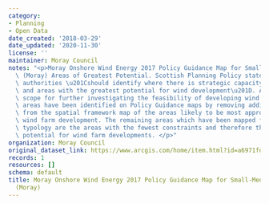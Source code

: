 ```yaml
---
category:
- Planning
- Open Data
date_created: '2018-03-29'
date_updated: '2020-11-30'
license: ''
maintainer: Moray Council
notes: "<p>Moray Onshore Wind Energy 2017 Policy Guidance Map for Small-Medium Typologies\
  \ (Moray) Areas of Greatest Potential. Scottish Planning Policy states that planning\
  \ authorities \u201Cshould identify where there is strategic capacity for wind farms,\
  \ and areas with the greatest potential for wind development\u201D. Areas of greatest\
  \ scope for further investigating the feasibility of developing wind farms. These\
  \ areas have been identified on Policy Guidance maps by removing additional constraints\
  \ from the spatial framework map of the areas likely to be most appropriate for\
  \ wind farm development. The remaining areas which have been mapped for each development\
  \ typology are the areas with the fewest constraints and therefore the greatest\
  \ potential for wind farm developments. </p>"
organization: Moray Council
original_dataset_link: https://www.arcgis.com/home/item.html?id=a6971fd8b58d491a86b53fe49ef8dda2
records: 1
resources: []
schema: default
title: Moray Onshore Wind Energy 2017 Policy Guidance Map for Small-Medium Typologies
  (Moray)
---
```


